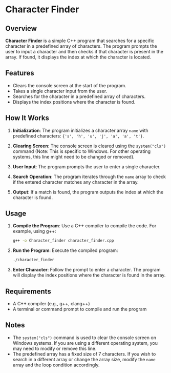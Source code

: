 # Character Finder

## Overview

**Character Finder** is a simple C++ program that searches for a specific character in a predefined array of characters. The program prompts the user to input a character and then checks if that character is present in the array. If found, it displays the index at which the character is located.

## Features

- Clears the console screen at the start of the program.
- Takes a single character input from the user.
- Searches for the character in a predefined array of characters.
- Displays the index positions where the character is found.

## How It Works

1. **Initialization**: The program initializes a character array `name` with predefined characters: `{'s', 'h', 'u', 'j', 'a', 'a', 't'}`.

2. **Clearing Screen**: The console screen is cleared using the `system("cls")` command (Note: This is specific to Windows. For other operating systems, this line might need to be changed or removed).

3. **User Input**: The program prompts the user to enter a single character.

4. **Search Operation**: The program iterates through the `name` array to check if the entered character matches any character in the array.

5. **Output**: If a match is found, the program outputs the index at which the character is found.

## Usage

1. **Compile the Program**: Use a C++ compiler to compile the code. For example, using g++:
    ```sh
    g++ -o Character_finder character_finder.cpp
    ```

2. **Run the Program**: Execute the compiled program:
    ```sh
    ./character_finder
    ```

3. **Enter Character**: Follow the prompt to enter a character. The program will display the index positions where the character is found in the array.

## Requirements

- A C++ compiler (e.g., g++, clang++)
- A terminal or command prompt to compile and run the program

## Notes

- The `system("cls")` command is used to clear the console screen on Windows systems. If you are using a different operating system, you may need to modify or remove this line.
- The predefined array has a fixed size of 7 characters. If you wish to search in a different array or change the array size, modify the `name` array and the loop condition accordingly.
